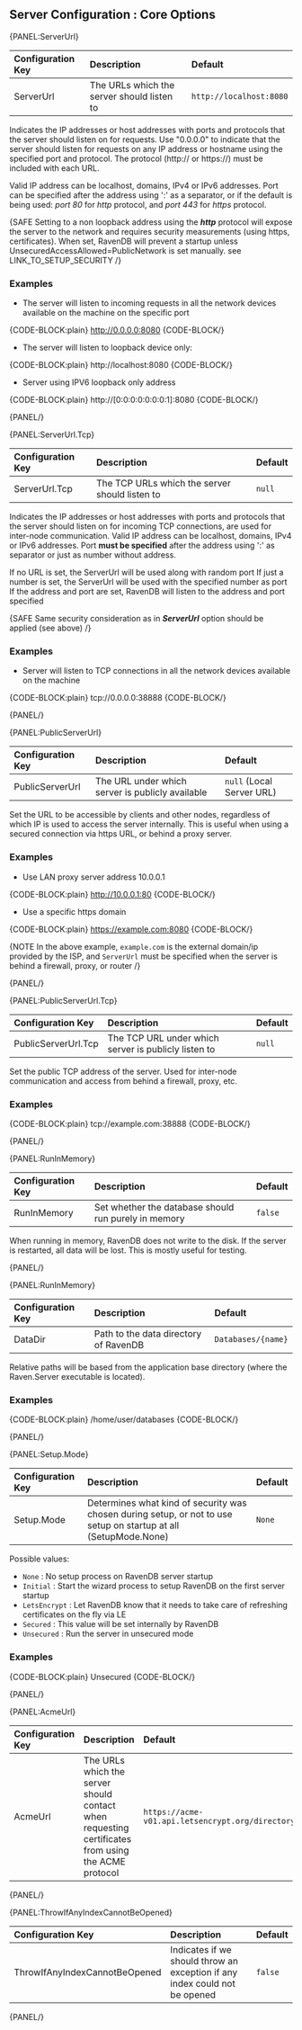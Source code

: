 ## Server Configuration : Core Options

{PANEL:ServerUrl}

| Configuration Key | Description | Default |
|:------------------|:------------|:--------|
| ServerUrl | The URLs which the server should listen to | `http://localhost:8080` |

Indicates the IP addresses or host addresses with ports and protocols that the server should listen on for requests. Use "0.0.0.0" to indicate that the server should listen for requests on any IP address or hostname using the specified port and protocol. The protocol (http:// or https://) must be included with each URL.

Valid IP address can be localhost, domains, IPv4 or IPv6 addresses. Port can be specified after the address using ':' as a separator, or if the default is being used: *port 80* for *http* protocol, and *port 443* for *https* protocol.

{SAFE Setting to a non loopback address using the ***http*** protocol will expose the server to the network and requires security measurements (using https, certificates). When set, RavenDB will prevent a startup unless UnsecuredAccessAllowed=PublicNetwork is set manually. see LINK_TO_SETUP_SECURITY /}

### Examples

* The server will listen to incoming requests in all the network devices available on the machine on the specific port

{CODE-BLOCK:plain}
http://0.0.0.0:8080
{CODE-BLOCK/}

* The server will listen to loopback device only:

{CODE-BLOCK:plain}
http://localhost:8080
{CODE-BLOCK/}

* Server using IPV6 loopback only address

{CODE-BLOCK:plain}
http://[0:0:0:0:0:0:0:1]:8080
{CODE-BLOCK/}

{PANEL/}

{PANEL:ServerUrl.Tcp}

| Configuration Key | Description | Default |
|:------------------|:------------|:--------|
| ServerUrl.Tcp | The TCP URLs which the server should listen to | `null` |

Indicates the IP addresses or host addresses with ports and protocols that the server should listen on for incoming TCP connections, are used for inter-node communication.
Valid IP address can be localhost, domains, IPv4 or IPv6 addresses. Port **must be specified** after the address using ':' as separator or just as number without address. 

If no URL is set, the ServerUrl will be used along with random port
If just a number is set, the ServerUrl will be used with the specified number as port
If the address and port are set, RavenDB will listen to the address and port specified

{SAFE Same security consideration as in ***ServerUrl*** option should be applied (see above) /}

### Examples

* Server will listen to TCP connections in all the network devices available on the machine

{CODE-BLOCK:plain}
tcp://0.0.0.0:38888
{CODE-BLOCK/}

{PANEL/}

{PANEL:PublicServerUrl}

| Configuration Key | Description | Default |
|:------------------|:------------|:--------|
| PublicServerUrl | The URL under which server is publicly available | `null` (Local Server URL) |

Set the URL to be accessible by clients and other nodes, regardless of which IP is used to access the server internally. This is useful when using a secured connection via https URL, or behind a proxy server. 

### Examples

* Use LAN proxy server address 10.0.0.1

{CODE-BLOCK:plain}
http://10.0.0.1:80
{CODE-BLOCK/}

* Use a specific https domain

{CODE-BLOCK:plain}
https://example.com:8080
{CODE-BLOCK/}

{NOTE In the above example, `example.com` is the external domain/ip provided by the ISP, and `ServerUrl` must be specified when the server is behind a firewall, proxy, or router /}

{PANEL/}

{PANEL:PublicServerUrl.Tcp}

| Configuration Key | Description | Default |
|:------------------|:------------|:--------|
| PublicServerUrl.Tcp | The TCP URL under which server is publicly listen to | `null` |

Set the public TCP address of the server. Used for inter-node communication and access from behind a firewall, proxy, etc.

### Examples

{CODE-BLOCK:plain}
tcp://example.com:38888
{CODE-BLOCK/}

{PANEL/}

{PANEL:RunInMemory}

| Configuration Key | Description | Default |
|:------------------|:------------|:--------|
| RunInMemory | Set whether the database should run purely in memory | `false` |

When running in memory, RavenDB does not write to the disk. If the server is restarted, all data will be lost. This is mostly useful for testing.

{PANEL/}

{PANEL:RunInMemory}

| Configuration Key | Description | Default |
|:------------------|:------------|:--------|
| DataDir | Path to the data directory of RavenDB | `Databases/{name}` |

Relative paths will be based from the application base directory (where the Raven.Server executable is located).

### Examples

{CODE-BLOCK:plain}
/home/user/databases
{CODE-BLOCK/}

{PANEL/}

{PANEL:Setup.Mode}

| Configuration Key | Description | Default |
|:------------------|:------------|:--------|
| Setup.Mode | Determines what kind of security was chosen during setup, or not to use setup on startup at all (SetupMode.None) | `None` |

Possible values:

- `None` : No setup process on RavenDB server startup
- `Initial` : Start the wizard process to setup RavenDB on the first server startup
- `LetsEncrypt` : Let RavenDB know that it needs to take care of refreshing certificates on the fly via LE
- `Secured` : This value will be set internally by RavenDB
- `Unsecured` : Run the server in unsecured mode

### Examples

{CODE-BLOCK:plain}
Unsecured
{CODE-BLOCK/}

{PANEL/}

{PANEL:AcmeUrl}

| Configuration Key | Description | Default |
|:------------------|:------------|:--------|
| AcmeUrl | The URLs which the server should contact when requesting certificates from using the ACME protocol | `https://acme-v01.api.letsencrypt.org/directory` |

{PANEL/}

{PANEL:ThrowIfAnyIndexCannotBeOpened}

| Configuration Key | Description | Default |
|:------------------|:------------|:--------|
| ThrowIfAnyIndexCannotBeOpened | Indicates if we should throw an exception if any index could not be opened | `false` |

{PANEL/}
